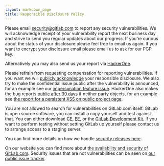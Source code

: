 ```yaml
---
layout: markdown_page
title: Responsible Disclosure Policy
---
```


Please email security@gitlab.com to report any security vulnerabilities. We will
acknowledge receipt of your vulnerability report the next business day and strive to send you regular updates about our progress. If you're curious about the status of your disclosure please feel free to email us again. If you want to encrypt your disclosure email please email us to ask for our PGP key.

Alternatively you may also send us your report via [HackerOne](https://hackerone.com/gitlab).

Please refrain from requesting compensation for reporting vulnerabilities. If you want we will [publicly acknowledge](https://about.gitlab.com/vulnerability-acknowledgements/) your responsible disclosure. We also try to make the confidential issue public after the vulnerability is announced, for an example see our [impersonation feature issue](https://gitlab.com/gitlab-org/gitlab-ce/issues/15548). HackerOne also makes the bug reports [public after 30 days](https://hackerone.com/disclosure-guidelines) if neither party objects, for an example see [the report for a persistent XSS on public project page](https://hackerone.com/reports/129736).

You are not allowed to search for vulnerabilities on GitLab.com itself. GitLab
is open source software, you can install a copy yourself and test against that. You can either download [CE](https://about.gitlab.com/downloads/), [EE](https://about.gitlab.com/downloads-ee/), or the [GitLab Development Kit](https://gitlab.com/gitlab-org/gitlab-development-kit).
If you want to perform testing without setting GitLab up yourself please contact us to
arrange access to a staging server.

You can find more details on how we handle [security releases here](https://gitlab.com/gitlab-org/release-tools/blob/master/doc/security.md).

On our website you can find more about [the availability and security of GitLab.com](https://about.gitlab.com/gitlab-com/#availability-and-security). Security issues that are not vulnerabilities can be seen on [our public issue tracker](https://gitlab.com/gitlab-org/gitlab-ce/issues?label_name%5B%5D=security).
